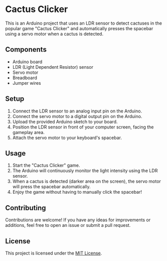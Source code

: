 # Cactus Clicker

This is an Arduino project that uses an LDR sensor to detect cactuses in the popular game "Cactus Clicker" and automatically presses the spacebar using a servo motor when a cactus is detected.

## Components

- Arduino board
- LDR (Light Dependent Resistor) sensor
- Servo motor
- Breadboard
- Jumper wires

## Setup

1. Connect the LDR sensor to an analog input pin on the Arduino.
2. Connect the servo motor to a digital output pin on the Arduino.
3. Upload the provided Arduino sketch to your board.
4. Position the LDR sensor in front of your computer screen, facing the gameplay area.
5. Attach the servo motor to your keyboard's spacebar.

## Usage

1. Start the "Cactus Clicker" game.
2. The Arduino will continuously monitor the light intensity using the LDR sensor.
3. When a cactus is detected (darker area on the screen), the servo motor will press the spacebar automatically.
4. Enjoy the game without having to manually click the spacebar!

## Contributing

Contributions are welcome! If you have any ideas for improvements or additions, feel free to open an issue or submit a pull request.

## License

This project is licensed under the [MIT License](LICENSE).
